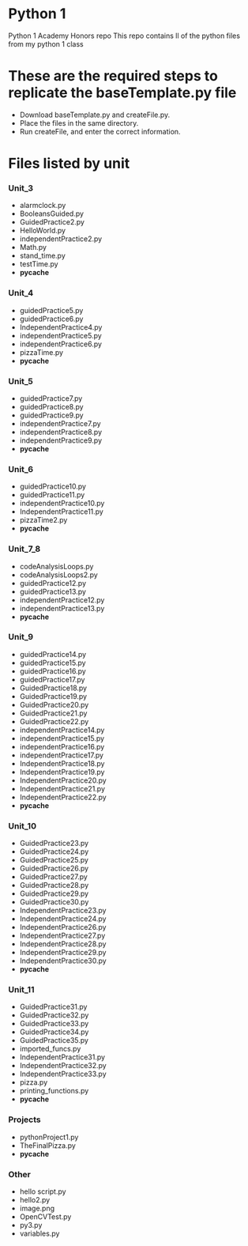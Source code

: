 # Python 1
Python 1 Academy Honors repo
This repo contains ll of the python files from my python 1 class
# These are the required steps to replicate the baseTemplate.py file
 - Download baseTemplate.py and createFile.py.
 - Place the files in the same directory.
 - Run createFile, and enter the correct information.
# Files listed by unit
### Unit_3
 - alarmclock.py
 - BooleansGuided.py
 - GuidedPractice2.py
 - HelloWorld.py
 - independentPractice2.py
 - Math.py
 - stand_time.py
 - testTime.py
 - __pycache__

### Unit_4
 - guidedPractice5.py
 - guidedPractice6.py
 - IndependentPractice4.py
 - independentPractice5.py
 - independentPractice6.py
 - pizzaTime.py
 - __pycache__

### Unit_5
 - guidedPractice7.py
 - guidedPractice8.py
 - guidedPractice9.py
 - independentPractice7.py
 - independentPractice8.py
 - independentPractice9.py
 - __pycache__

### Unit_6
 - guidedPractice10.py
 - guidedPractice11.py
 - independentPractice10.py
 - IndependentPractice11.py
 - pizzaTime2.py
 - __pycache__

### Unit_7_8
 - codeAnalysisLoops.py
 - codeAnalysisLoops2.py
 - guidedPractice12.py
 - guidedPractice13.py
 - independentPractice12.py
 - independentPractice13.py
 - __pycache__

### Unit_9
 - guidedPractice14.py
 - guidedPractice15.py
 - guidedPractice16.py
 - guidedPractice17.py
 - GuidedPractice18.py
 - GuidedPractice19.py
 - GuidedPractice20.py
 - GuidedPractice21.py
 - GuidedPractice22.py
 - independentPractice14.py
 - independentPractice15.py
 - independentPractice16.py
 - independentPractice17.py
 - IndependentPractice18.py
 - IndependentPractice19.py
 - IndependentPractice20.py
 - IndependentPractice21.py
 - IndependentPractice22.py
 - __pycache__

### Unit_10
 - GuidedPractice23.py
 - GuidedPractice24.py
 - GuidedPractice25.py
 - GuidedPractice26.py
 - GuidedPractice27.py
 - GuidedPractice28.py
 - GuidedPractice29.py
 - GuidedPractice30.py
 - IndependentPractice23.py
 - IndependentPractice24.py
 - IndependentPractice26.py
 - IndependentPractice27.py
 - IndependentPractice28.py
 - IndependentPractice29.py
 - IndependentPractice30.py
 - __pycache__

### Unit_11
 - GuidedPractice31.py
 - GuidedPractice32.py
 - GuidedPractice33.py
 - GuidedPractice34.py
 - GuidedPractice35.py
 - imported_funcs.py
 - IndependentPractice31.py
 - IndependentPractice32.py
 - IndependentPractice33.py
 - pizza.py
 - printing_functions.py
 - __pycache__

### Projects
 - pythonProject1.py
 - TheFinalPizza.py
 - __pycache__

### Other
 - hello script.py
 - hello2.py
 - image.png
 - OpenCVTest.py
 - py3.py
 - variables.py

